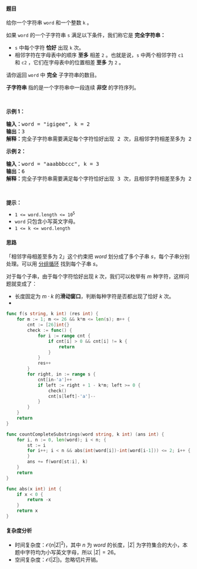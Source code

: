 #### 题目

<p>给你一个字符串&nbsp;<code>word</code>&nbsp;和一个整数 <code>k</code>&nbsp;。</p>

<p>如果&nbsp;<code>word</code>&nbsp;的一个子字符串 <code>s</code>&nbsp;满足以下条件，我们称它是 <strong>完全字符串：</strong></p>

<ul>
	<li><code>s</code>&nbsp;中每个字符 <strong>恰好</strong>&nbsp;出现 <code>k</code>&nbsp;次。</li>
	<li>相邻字符在字母表中的顺序 <strong>至多</strong>&nbsp;相差&nbsp;<code>2</code>&nbsp;。也就是说，<code>s</code>&nbsp;中两个相邻字符&nbsp;<code>c1</code> 和&nbsp;<code>c2</code>&nbsp;，它们在字母表中的位置相差<strong>&nbsp;至多</strong>&nbsp;为 <code>2</code> 。</li>
</ul>

<p>请你返回 <code>word</code>&nbsp;中 <strong>完全</strong>&nbsp;子字符串的数目。</p>

<p><strong>子字符串</strong>&nbsp;指的是一个字符串中一段连续 <strong>非空</strong>&nbsp;的字符序列。</p>

<p>&nbsp;</p>

<p><strong class="example">示例 1：</strong></p>

<pre>
<b>输入：</b>word = "igigee", k = 2
<b>输出：</b>3
<b>解释：</b>完全子字符串需要满足每个字符恰好出现 2 次，且相邻字符相差至多为 2 ：<em><strong>igig</strong></em>ee, igig<strong style="font-style: italic;">ee</strong>, <em><strong>igigee</strong>&nbsp;。</em>
</pre>

<p><strong class="example">示例 2：</strong></p>

<pre>
<b>输入：</b>word = "aaabbbccc", k = 3
<b>输出：</b>6
<b>解释：</b>完全子字符串需要满足每个字符恰好出现 3 次，且相邻字符相差至多为 2 ：<em><strong>aaa</strong></em>bbbccc, aaa<em><strong>bbb</strong></em>ccc, aaabbb<em><strong>ccc</strong></em>, <em><strong>aaabbb</strong></em>ccc, aaa<em><strong>bbbccc</strong></em>, <em><strong>aaabbbccc </strong></em>。
</pre>

<p>&nbsp;</p>

<p><strong>提示：</strong></p>

<ul>
	<li><code>1 &lt;= word.length &lt;= 10<sup>5</sup></code></li>
	<li><code>word</code>&nbsp;只包含小写英文字母。</li>
	<li><code>1 &lt;= k &lt;= word.length</code></li>
</ul>

#### 思路

「相邻字母相差至多为 $2$」这个约束把 $\textit{word}$ 划分成了多个子串 $s$，每个子串分别处理。可以用 [分组循环](https://leetcode.cn/problems/longest-even-odd-subarray-with-threshold/solution/jiao-ni-yi-ci-xing-ba-dai-ma-xie-dui-on-zuspx/) 找到每个子串 $s$。

对于每个子串，由于每个字符恰好出现 $k$ 次，我们可以枚举有 $m$ 种字符，这样问题就变成了：

- 长度固定为 $m\cdot k$ 的**滑动窗口**，判断每种字符是否都出现了恰好 $k$ 次。
- 
```go  
func f(s string, k int) (res int) {
	for m := 1; m <= 26 && k*m <= len(s); m++ {
		cnt := [26]int{}
		check := func() {
			for i := range cnt {
				if cnt[i] > 0 && cnt[i] != k {
					return
				}
			}
			res++
		}
		for right, in := range s {
			cnt[in-'a']++
			if left := right + 1 - k*m; left >= 0 {
				check()
				cnt[s[left]-'a']--
			}
		}
	}
	return
}

func countCompleteSubstrings(word string, k int) (ans int) {
	for i, n := 0, len(word); i < n; {
		st := i
		for i++; i < n && abs(int(word[i])-int(word[i-1])) <= 2; i++ {
		}
		ans += f(word[st:i], k)
	}
	return
}

func abs(x int) int {
	if x < 0 {
		return -x
	}
	return x
}
```

#### 复杂度分析

- 时间复杂度：$\mathcal{O}(n|\Sigma|^2)$，其中 $n$ 为 $\textit{word}$ 的长度，$|\Sigma|$ 为字符集合的大小，本题中字符均为小写英文字母，所以 $|\Sigma|=26$。
- 空间复杂度：$\mathcal{O}(|\Sigma|)$。忽略切片开销。